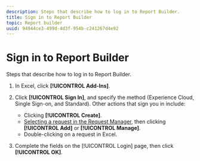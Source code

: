 ```yaml
---
description: Steps that describe how to log in to Report Builder.
title: Sign in to Report Builder
topic: Report builder
uuid: 94944ce3-499d-4d3f-954b-c241267d4e92
---
```


# Sign in to Report Builder

Steps that describe how to log in to Report Builder.

1. In Excel, click **[!UICONTROL Add-Ins]**.
1. Click **[!UICONTROL Sign In]**, and specify the method (Experience Cloud, Single Sign-on, and Standard). Other actions that sign you in include:

    * Clicking **[!UICONTROL Create]**.
    * [Selecting a request in the Request Manager](/help/analyze/report-builder/manage-requests/r-arb-manage-requests.md), then clicking **[!UICONTROL Add]** or **[!UICONTROL Manage]**.
    * Double-clicking on a request in Excel.

1. Complete the fields on the [!UICONTROL Login] page, then click **[!UICONTROL OK]**.

